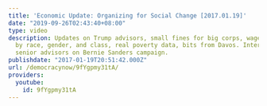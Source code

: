 ```yaml
---
title: 'Economic Update: Organizing for Social Change [2017.01.19]'
date: "2019-09-26T02:43:40+08:00"
type: video
description: Updates on Trump advisors, small fines for big corps, wages 1980-2015
  by race, gender, and class, real poverty data, bits from Davos. Interview with two
  senior advisors on Bernie Sanders campaign.
publishdate: "2017-01-19T20:51:42.000Z"
url: /democracynow/9fYgpmy31tA/
providers:
  youtube:
    id: 9fYgpmy31tA
---
```

